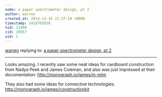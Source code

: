 ```yaml
---
node: a paper spectrometer design, pt 2
author: warren
created_at: 2014-12-16 21:37:10 +0000
timestamp: 1418765830
nid: 11440
cid: 10957
uid: 1
---
```




[warren](../profile/warren) replying to: [a paper spectrometer design, pt 2](../notes/mathew/12-06-2014/a-paper-spectrometer-design-pt-2)

----
Looks amazing. I recently saw some neat ideas for cardboard construction from Nadya Peek and James Coleman, and also was just impressed at their documentation: http://monograph.io/james/m-mtm

They also had some ideas for connective technologies: http://monograph.io/james/constructionkit